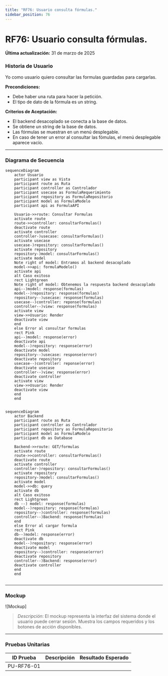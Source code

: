 ```yaml
---
title: "RF76: Usuario consulta fórmulas."  
sidebar_position: 76
---
```


# RF76: Usuario consulta fórmulas.

**Última actualización:** 31 de marzo de 2025

### Historia de Usuario

Yo como usuario quiero consultar las formulas guardadas para cargarlas.

**Precondiciones:**
  - Debe haber una ruta para hacer la petición.
  - El tipo de dato de la fórmula es un string. 

**Criterios de Aceptación:**
  - El backend desacoplado se conecta a la base de datos.
  - Se obtiene un string de la base de datos.
  - Las fórmulas se muestran en un menú desplegable.
  - En caso de tener un error al consultar las fómulas, el menú desplegable aparece vacío.

---

### Diagrama de Secuencia

```mermaid
sequenceDiagram
    actor Usuario
    participant view as Vista
    participant route as Ruta
    participant controller as Controlador
    participant usecase as FormulaRequerimiento
    participant repository as FormulaRepositorio
    participant model as FormulaModelo
    participant api as FormulaAPI

    Usuario->>route: Consultar Formulas
    activate route
    route->>controller: consultarFormulas()
    deactivate route
    activate controller
    controller-)usecase: consultarFormulas()
    activate usecase
    usecase-)repository: consultarFormulas()
    activate repository
    repository-)model: consultarFormulas()
    activate model
    Note right of model: Entramos al backend desacoplado
    model->>api: formulaModelo()
    activate api
    alt Caso exitoso
    rect Lightgreen
    Note right of model: Obtenemos la respuesta backend desacoplado
    api--)model: response(formulas)
    model--)repository: response(formulas)
    repository--)usecase: response(formulas)
    usecase--)controller: reponse(formulas)
    controller--)view: response(formulas)
    activate view
    view->>Usuario: Render
    deactivate view
    end
    else Error al consultar formulas
    rect Pink
    api--)model: response(error)
    deactivate api
    model--)repository: response(error)
    deactivate model
    repository--)usecase: response(error)
    deactivate repository
    usecase--)controller: reponse(error)
    deactivate usecase
    controller--)view: response(error)
    deactivate controller
    activate view
    view->>Usuario: Render
    deactivate view
    end
    end
    
```


```mermaid
sequenceDiagram
    actor Backend
    participant route as Ruta
    participant controller as Controlador
    participant repository as FormulaRepositorio
    participant model as FormulaModelo
    participant db as Database

    Backend->>route: GET/formulas
    activate route
    route->>controller: consultarFormulas()
    deactivate route
    activate controller
    controller-)repository: consultarFormulas()
    activate repository
    repository-)model: consultarFormulas()
    activate model 
    model->>db: query
    activate db
    alt Caso exitoso
    rect Lightgreen
    db --) model: response(formulas)
    model--)repository: response(formulas)
    repository--)controller: response(formulas)
    controller--)Backend: response(formulas)
    end
    else Error al cargar formula
    rect Pink
    db--)model: response(error)
    deactivate db
    model--)repository: response(error)
    deactivate model
    repository--)controller: response(error)
    deactivate repository
    controller--)Backend: response(error)
    deactivate controller
    end
    end
    
```


---

### Mockup

![Mockup]

> *Descripción*: El mockup representa la interfaz del sistema donde el usuario puede cerrar sesión. Muestra los campos requeridos y los botones de acción disponibles.

---

### Pruebas Unitarias 
| ID Prueba | Descripción | Resultado Esperado |
|-----------|-------------|--------------------|
|PU-RF76-01|  |  |